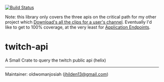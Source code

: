 [![Build Status](https://travis-ci.org/oldwomanjosiah/twitch-api.rs.svg?branch=master)](https://travis-ci.org/oldwomanjosiah/twitch-api.rs)

Note: this library only covers the three apis on the critical path for my other project which [Download's all the clips for a user's channel](https://github.com/oldwomanjosiah/twitch-clip-downloader). Eventually I'd like to get to 100% coverage, at the very least for [Application Endpoints](https://dev.twitch.tv/docs/authentication#types-of-tokens).

# twitch-api

A Small Crate to query the twitch public api (helix)

-------

Maintainer: oldwomanjosiah (jhilden13@gmail.com)
